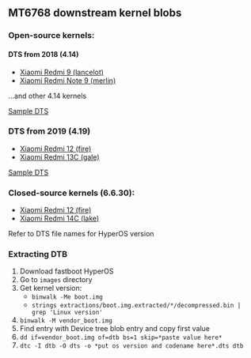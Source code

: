 ## MT6768 downstream kernel blobs

### Open-source kernels:
#### DTS from 2018 (4.14)
- [Xiaomi Redmi 9 (lancelot)](https://github.com/MiCode/Xiaomi_Kernel_OpenSource/tree/lancelot-q-oss)
- [Xiaomi Redmi Note 9 (merlin)](https://github.com/MiCode/Xiaomi_Kernel_OpenSource/tree/merlin-r-oss)

...and other 4.14 kernels

[Sample DTS](https://github.com/MiCode/Xiaomi_Kernel_OpenSource/blob/merlin-r-oss/arch/arm64/boot/dts/mediatek/mt6768.dts)
### DTS from 2019 (4.19)
- [Xiaomi Redmi 12 (fire)](https://github.com/MiCode/Xiaomi_Kernel_OpenSource/tree/fire-t-oss)
- [Xiaomi Redmi 13C (gale)](https://github.com/MiCode/Xiaomi_Kernel_OpenSource/tree/gale-s-oss)

[Sample DTS](https://github.com/MiCode/Xiaomi_Kernel_OpenSource/blob/gale-s-oss/arch/arm64/boot/dts/mediatek/mt6768.dts)

### Closed-source kernels (6.6.30):
- [Xiaomi Redmi 12 (fire)](./fire_global_images_OS2.0.5.0.VMXMIXM_15.0.dts)
- [Xiaomi Redmi 14C (lake)](./lake_global_images_OS2.0.3.0.VGTMIXM_15.0.dts)

Refer to DTS file names for HyperOS version

### Extracting DTB
1. Download fastboot HyperOS
2. Go to `images` directory
3. Get kernel version:
    - `binwalk -Me boot.img`
    - `strings extractions/boot.img.extracted/*/decompressed.bin | grep 'Linux version'`
4. `binwalk -M vendor_boot.img`
5. Find entry with Device tree blob entry and copy first value
6. `dd if=vendor_boot.img of=dtb bs=1 skip=*paste value here*`
7. `dtc -I dtb -O dts -o *put os version and codename here*.dts dtb`
